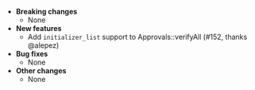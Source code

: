 <!-- See the [v.x.y.z milestone](https://github.com/approvals/ApprovalTests.cpp/milestone/__MILESTONE_NUMBER__?closed=1) for the full list of changes. -->

* **Breaking changes**
    * None
* **New features**
    * Add `initializer_list` support to Approvals::verifyAll (#152, thanks @alepez)
* **Bug fixes**
    * None
* **Other changes**
    * None
